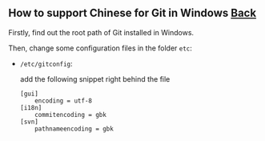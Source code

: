 ## How to support Chinese for Git in Windows [Back](./qa.md)

Firstly, find out the root path of Git installed in Windows.

Then, change some configuration files in the folder `etc`:

- `/etc/gitconfig`:

    add the following snippet right behind the file
    ```
    [gui]
        encoding = utf-8
    [i18n]
        commitencoding = gbk
    [svn]
        pathnameencoding = gbk
    ```

